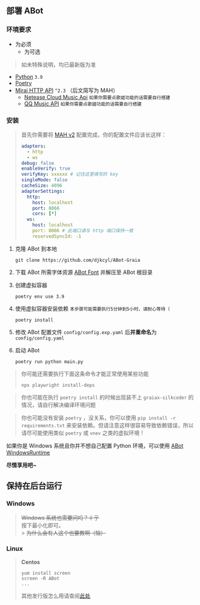 ## 部署 ABot

### 环境要求

- 为必须
  - 为可选

> 如未特殊说明，均已最新版为准

- [Python](https://www.python.org/) `3.9`
- [Poetry](https://python-poetry.org/)
- [Mirai HTTP API](https://github.com/project-mirai/mirai-api-http) `^2.3` （后文简写为 MAH）
  - [Netease Cloud Music Api](https://github.com/Binaryify/NeteaseCloudMusicApi) `如果你需要点歌姬功能的话需要自行搭建`
  - [QQ Music API](https://github.com/Rain120/qq-music-api) `如果你需要点歌姬功能的话需要自行搭建`

### 安装

> 首先你需要将 [MAH v2](https://github.com/project-mirai/mirai-api-http) 配置完成，你的配置文件应该长这样：
>
> ```yaml
> adapters:
>   - http
>   - ws
> debug: false
> enableVerify: true
> verifyKey: xxxxxx # 记住这里填写的 key
> singleMode: false
> cacheSize: 4096
> adapterSettings:
>   http:
>     host: localhost
>     port: 8066
>     cors: [*]
>   ws:
>     host: localhost
>     port: 8066 # 此端口请与 http 端口保持一致
>     reservedSyncId: -1
> ```

1. 克隆 ABot 到本地
   ```shell
   git clone https://github.com/djkcyl/ABot-Graia
   ```
2. 下载 ABot 所需字体资源 [ABot Font](https://github.com/djkcyl/ABot-Resource/releases/tag/Font) 并解压至 ABot 根目录

3. 创建虚拟容器
   ```shell
   poetry env use 3.9
   ```
4. 使用虚拟容器安装依赖 `本步骤可能需要执行5分钟到5小时，请耐心等待（`
   ```shell
   poetry install
   ```
5. 修改 ABot 配置文件 `config/config.exp.yaml` 后**并重命名**为 `config/config.yaml`
6. 启动 ABot
   ```shell
   poetry run python main.py
   ```

> 你可能还需要执行下面这条命令才能正常使用某些功能
>
> ```shell
> npx playwright install-deps
> ```

> 你也可能在执行 `poetry install` 的时候出现装不上 `graiax-silkcoder` 的情况，请自行解决编译环境问题

> 你也可能没有安装 `poetry` ，没关系，你可以使用 `pip install -r requirements.txt` 来安装依赖。但请注意这样很容易导致依赖错误，所以请尽可能使用类似 `poetry` 或 `vnev` 之类的虚拟环境！

如果你是 Windows 系统且你并不想自己配置 Python 环境，可以使用 [ABot WindowsRuntime](https://github.com/djkcyl/ABot-Resource/releases/tag/Windows-Runtime)

**尽情享用吧~**

## 保持在后台运行

### **Windows**

> ~~Windows 系统也需要问吗？彳亍~~<br>
> 按下最小化即可。<br> > ~~为什么会有人这个也要教啊（恼）~~<br>

### **Linux**

> **Centos**
>
> ```shell
> yum install screen
> screen -R ABot
> ...
> ```
>
> 其他发行版怎么用请查阅[此处](https://zhuanlan.zhihu.com/p/26683968)
